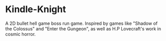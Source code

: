 # Kindle-Knight
 A 2D bullet hell game boss run game. Inspired by games like "Shadow of the Colossus" and "Enter the Gungeon", as well as H.P Lovecraft's work in cosmic horror.
